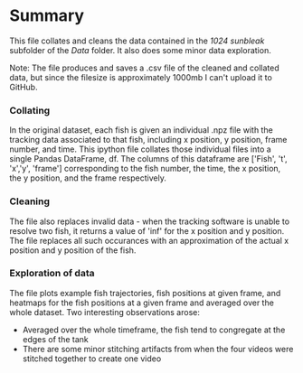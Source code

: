 # Summary
This file collates and cleans the data contained in the *1024 sunbleak* subfolder of the *Data* folder. It also does some minor data exploration.

Note: The file produces and saves a .csv file of the cleaned and collated data, but since the filesize is approximately 1000mb I can't upload it to GitHub. 

### Collating
In the original dataset, each fish is given an individual .npz file with the tracking data associated to that fish, including x position, y position, frame number, and time. This ipython file collates those individual files into a single Pandas DataFrame, df. The columns of this dataframe are ['Fish', 't', 'x','y', 'frame'] corresponding to the fish number, the time, the x position, the y position, and the frame respectively. 

### Cleaning
The file also replaces invalid data - when the tracking software is unable to resolve two fish, it returns a value of 'inf' for the x position and y position. The file replaces all such occurances with an approximation of the actual x position and y position of the fish. 

### Exploration of data
The file plots example fish trajectories, fish positions at given frame, and heatmaps for the fish positions at a given frame and averaged over the whole dataset. Two interesting observations arose: 
  * Averaged over the whole timeframe, the fish tend to congregate at the edges of the tank
  * There are some minor stitching artifacts from when the four videos were stitched together to create one video



